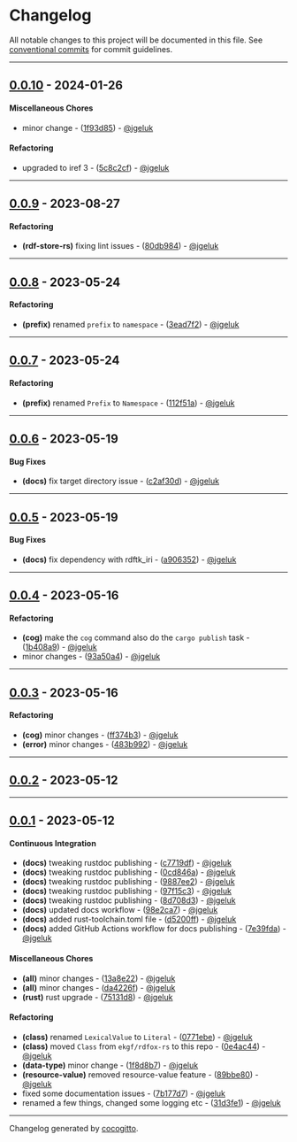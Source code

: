 # Changelog
All notable changes to this project will be documented in this file. See [conventional commits](https://www.conventionalcommits.org/) for commit guidelines.

- - -
## [0.0.10](https://github.com/EKGF/rdf-store-rs/compare/0.0.9..0.0.10) - 2024-01-26
#### Miscellaneous Chores
- minor change - ([1f93d85](https://github.com/EKGF/rdf-store-rs/commit/1f93d857cc098202fcebd34da17d01ee9e721323)) - [@jgeluk](https://github.com/jgeluk)
#### Refactoring
- upgraded to iref 3 - ([5c8c2cf](https://github.com/EKGF/rdf-store-rs/commit/5c8c2cfa6418ae1be578cef71862c6bca5d8a844)) - [@jgeluk](https://github.com/jgeluk)

- - -

## [0.0.9](https://github.com/EKGF/rdf-store-rs/compare/0.0.8..0.0.9) - 2023-08-27
#### Refactoring
- **(rdf-store-rs)** fixing lint issues - ([80db984](https://github.com/EKGF/rdf-store-rs/commit/80db984945afd660ee59f06cb9c8b7e86563cf00)) - [@jgeluk](https://github.com/jgeluk)

- - -

## [0.0.8](https://github.com/EKGF/rdf-store-rs/compare/0.0.7..0.0.8) - 2023-05-24
#### Refactoring
- **(prefix)** renamed `prefix` to `namespace` - ([3ead7f2](https://github.com/EKGF/rdf-store-rs/commit/3ead7f2d73ef834e14047bfff1f56ac18a12dbb5)) - [@jgeluk](https://github.com/jgeluk)

- - -

## [0.0.7](https://github.com/EKGF/rdf-store-rs/compare/0.0.6..0.0.7) - 2023-05-24
#### Refactoring
- **(prefix)** renamed `Prefix` to `Namespace` - ([112f51a](https://github.com/EKGF/rdf-store-rs/commit/112f51a32550b70dc1b90ee660ee1f1f3b80cfbc)) - [@jgeluk](https://github.com/jgeluk)

- - -

## [0.0.6](https://github.com/EKGF/rdf-store-rs/compare/0.0.5..0.0.6) - 2023-05-19
#### Bug Fixes
- **(docs)** fix target directory issue - ([c2af30d](https://github.com/EKGF/rdf-store-rs/commit/c2af30d0ad23182e6773eb486f41515d75a9489e)) - [@jgeluk](https://github.com/jgeluk)

- - -

## [0.0.5](https://github.com/EKGF/rdf-store-rs/compare/0.0.4..0.0.5) - 2023-05-19
#### Bug Fixes
- **(docs)** fix dependency with rdftk_iri - ([a906352](https://github.com/EKGF/rdf-store-rs/commit/a90635206564f59b2c634d751c26ad68b67a427e)) - [@jgeluk](https://github.com/jgeluk)

- - -

## [0.0.4](https://github.com/EKGF/rdf-store-rs/compare/0.0.3..0.0.4) - 2023-05-16
#### Refactoring
- **(cog)** make the `cog` command also do the `cargo publish` task - ([1b408a9](https://github.com/EKGF/rdf-store-rs/commit/1b408a93c468a76d2cdf3d42caf3b3ec4b76503c)) - [@jgeluk](https://github.com/jgeluk)
- minor changes - ([93a50a4](https://github.com/EKGF/rdf-store-rs/commit/93a50a45f8b3a94be8b35761ce1b421f20027cb1)) - [@jgeluk](https://github.com/jgeluk)

- - -

## [0.0.3](https://github.com/EKGF/rdf-store-rs/compare/0.0.2..0.0.3) - 2023-05-16
#### Refactoring
- **(cog)** minor changes - ([ff374b3](https://github.com/EKGF/rdf-store-rs/commit/ff374b389935ea7550ad0d7e41a364b5ac2e2fd5)) - [@jgeluk](https://github.com/jgeluk)
- **(error)** minor changes - ([483b992](https://github.com/EKGF/rdf-store-rs/commit/483b9926fd433a5f0d89b25c7d3283197a43cfc6)) - [@jgeluk](https://github.com/jgeluk)

- - -

## [0.0.2](https://github.com/EKGF/rdf-store-rs/compare/0.0.1..0.0.2) - 2023-05-12

- - -

## [0.0.1](https://github.com/EKGF/rdf-store-rs/compare/6e0d24fbc2d0e90c57c2250f0cd50d9d6a2d6e94..0.0.1) - 2023-05-12
#### Continuous Integration
- **(docs)** tweaking rustdoc publishing - ([c7719df](https://github.com/EKGF/rdf-store-rs/commit/c7719df2bf4c36066e98ce931b8d204990dd6a53)) - [@jgeluk](https://github.com/jgeluk)
- **(docs)** tweaking rustdoc publishing - ([0cd846a](https://github.com/EKGF/rdf-store-rs/commit/0cd846a5695516d17a4475ad8ce1ff55a8f9bd1e)) - [@jgeluk](https://github.com/jgeluk)
- **(docs)** tweaking rustdoc publishing - ([9887ee2](https://github.com/EKGF/rdf-store-rs/commit/9887ee256256aadd21d4ef6171bd177ebb43f852)) - [@jgeluk](https://github.com/jgeluk)
- **(docs)** tweaking rustdoc publishing - ([97f15c3](https://github.com/EKGF/rdf-store-rs/commit/97f15c36ef7fb93eac044449a02e66ea7c838f3b)) - [@jgeluk](https://github.com/jgeluk)
- **(docs)** tweaking rustdoc publishing - ([8d708d3](https://github.com/EKGF/rdf-store-rs/commit/8d708d3f68efed177d359e8535cf975b2d8bbbb9)) - [@jgeluk](https://github.com/jgeluk)
- **(docs)** updated docs workflow - ([98e2ca7](https://github.com/EKGF/rdf-store-rs/commit/98e2ca7a0d0da47e47deefe8801df53ccc7f92c0)) - [@jgeluk](https://github.com/jgeluk)
- **(docs)** added rust-toolchain.toml file - ([d5200ff](https://github.com/EKGF/rdf-store-rs/commit/d5200ffa8339014e9585cfebd252cc5d99444ff0)) - [@jgeluk](https://github.com/jgeluk)
- **(docs)** added GitHub Actions workflow for docs publishing - ([7e39fda](https://github.com/EKGF/rdf-store-rs/commit/7e39fdadd69c4bca716e9b7cadb828cb001532d4)) - [@jgeluk](https://github.com/jgeluk)
#### Miscellaneous Chores
- **(all)** minor changes - ([13a8e22](https://github.com/EKGF/rdf-store-rs/commit/13a8e22936d244301548442ddc70fe6f303e766b)) - [@jgeluk](https://github.com/jgeluk)
- **(all)** minor changes - ([da4226f](https://github.com/EKGF/rdf-store-rs/commit/da4226f245db0a0d65811897df6c00be83875f35)) - [@jgeluk](https://github.com/jgeluk)
- **(rust)** rust upgrade - ([75131d8](https://github.com/EKGF/rdf-store-rs/commit/75131d8cf36b97519fbbad18c83864f2bcc0b3d2)) - [@jgeluk](https://github.com/jgeluk)
#### Refactoring
- **(class)** renamed `LexicalValue` to `Literal` - ([0771ebe](https://github.com/EKGF/rdf-store-rs/commit/0771ebecfc7f06000267fa6f80beace9a46acebc)) - [@jgeluk](https://github.com/jgeluk)
- **(class)** moved `Class` from `ekgf/rdfox-rs` to this repo - ([0e4ac44](https://github.com/EKGF/rdf-store-rs/commit/0e4ac4432e14a2b2515cccf6eb605c9b22411a81)) - [@jgeluk](https://github.com/jgeluk)
- **(data-type)** minor change - ([1f8d8b7](https://github.com/EKGF/rdf-store-rs/commit/1f8d8b709713f26841f6b63b9a882dacd69d6e2f)) - [@jgeluk](https://github.com/jgeluk)
- **(resource-value)** removed resource-value feature - ([89bbe80](https://github.com/EKGF/rdf-store-rs/commit/89bbe807a59842a5911aca5588b2b2c4ed62eb34)) - [@jgeluk](https://github.com/jgeluk)
- fixed some documentation issues - ([7b177d7](https://github.com/EKGF/rdf-store-rs/commit/7b177d7301570d60c4ec7131722003894d73ef62)) - [@jgeluk](https://github.com/jgeluk)
- renamed a few things, changed some logging etc - ([31d3fe1](https://github.com/EKGF/rdf-store-rs/commit/31d3fe1d7269d99a941955ce4b4ed66ac65200a0)) - [@jgeluk](https://github.com/jgeluk)

- - -

Changelog generated by [cocogitto](https://github.com/cocogitto/cocogitto).
